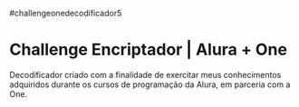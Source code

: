 #challengeonedecodificador5

# Challenge Encriptador  |  Alura + One
 Decodificador criado com  a finalidade de exercitar meus conhecimentos adquiridos durante os cursos de programação da Alura, em parceria com a One.
